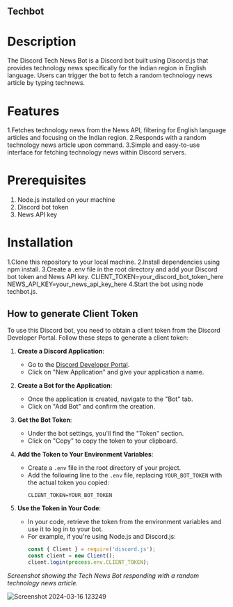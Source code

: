 ## Techbot
# Description
The Discord Tech News Bot is a Discord bot built using Discord.js that provides technology news specifically for the Indian region in English language. Users can trigger the bot to fetch a random technology news article by typing technews.

# Features
1.Fetches technology news from the News API, filtering for English language articles and focusing on the Indian region.
2.Responds with a random technology news article upon command.
3.Simple and easy-to-use interface for fetching technology news within Discord servers.

# Prerequisites
1. Node.js installed on your machine
2. Discord bot token
3. News API key

# Installation
1.Clone this repository to your local machine.
2.Install dependencies using npm install.
3.Create a .env file in the root directory and add your Discord bot token and News API key.
CLIENT_TOKEN=your_discord_bot_token_here
NEWS_API_KEY=your_news_api_key_here
4.Start the bot using node techbot.js.

## How to generate Client Token

To use this Discord bot, you need to obtain a client token from the Discord Developer Portal. Follow these steps to generate a client token:

1. **Create a Discord Application**:
   - Go to the [Discord Developer Portal](https://discord.com/developers/applications).
   - Click on "New Application" and give your application a name.

2. **Create a Bot for the Application**:
   - Once the application is created, navigate to the "Bot" tab.
   - Click on "Add Bot" and confirm the creation.

3. **Get the Bot Token**:
   - Under the bot settings, you'll find the "Token" section.
   - Click on "Copy" to copy the token to your clipboard.

4. **Add the Token to Your Environment Variables**:
   - Create a `.env` file in the root directory of your project.
   - Add the following line to the `.env` file, replacing `YOUR_BOT_TOKEN` with the actual token you copied:
     ```dotenv
     CLIENT_TOKEN=YOUR_BOT_TOKEN
     ```

5. **Use the Token in Your Code**:
   - In your code, retrieve the token from the environment variables and use it to log in to your bot.
   - For example, if you're using Node.js and Discord.js:
     ```javascript
     const { Client } = require('discord.js');
     const client = new Client();
     client.login(process.env.CLIENT_TOKEN);
     ```


*Screenshot showing the Tech News Bot responding with a random technology news article.*


![Screenshot 2024-03-16 123249](https://github.com/deepanshu-18/techbot/assets/130245433/7ea9a35b-87f7-4536-938b-46d927b9856d)
